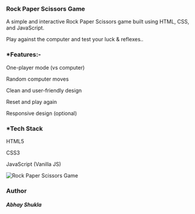 <h3>Rock Paper Scissors Game</h3>
    <p>A simple and interactive Rock Paper Scissors game built using HTML, CSS, and JavaScript.</p>
    <p>Play against the computer and test your luck & reflexes..</p>

<h3>*Features:-</h3>
    <p>One-player mode (vs computer)</p>  
    <p>Random computer moves</p>
    <p>Clean and user-friendly design </p>
    <p>Reset and play again</p>
    <p>Responsive design (optional)</p>

<h3>*Tech Stack</h3>
    <p>HTML5</p>
    <p>CSS3</p>
    <p>JavaScript (Vanilla JS)</p>

![Rock Paper Scissors Game](images/scr.png)

<h3>Author</h3>
    <h5>Abhay Shukla</h5>
